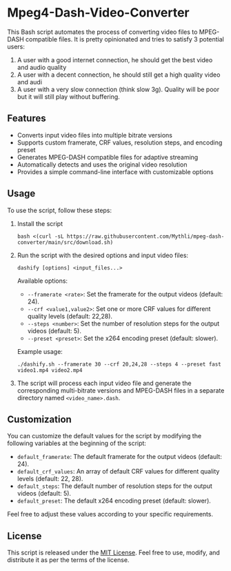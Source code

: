 # Mpeg4-Dash-Video-Converter

This Bash script automates the process of converting video files to MPEG-DASH compatible files. It is pretty opinionated and tries to satisfy 3 potential users:
1. A user with a good internet connection, he should get the best video and audio quality
2. A user with a decent connection, he should still get a high quality video and audi
3. A user with a very slow connection (think slow 3g). Quality will be poor but it will still play without buffering.

## Features
- Converts input video files into multiple bitrate versions
- Supports custom framerate, CRF values, resolution steps, and encoding preset
- Generates MPEG-DASH compatible files for adaptive streaming
- Automatically detects and uses the original video resolution
- Provides a simple command-line interface with customizable options

## Usage
To use the script, follow these steps:
1. Install the script
   ```
   bash <(curl -sL https://raw.githubusercontent.com/Mythli/mpeg-dash-converter/main/src/download.sh)
   ```
2. Run the script with the desired options and input video files:
   ```
   dashify [options] <input_files...>
   ```

   Available options:
    - `--framerate <rate>`: Set the framerate for the output videos (default: 24).
    - `--crf <value1,value2>`: Set one or more CRF values for different quality levels (default: 22,28).
    - `--steps <number>`: Set the number of resolution steps for the output videos (default: 5).
    - `--preset <preset>`: Set the x264 encoding preset (default: slower).

   Example usage:
   ```
   ./dashify.sh --framerate 30 --crf 20,24,28 --steps 4 --preset fast video1.mp4 video2.mp4
   ```

3. The script will process each input video file and generate the corresponding multi-bitrate versions and MPEG-DASH files in a separate directory named `<video_name>.dash`.

## Customization
You can customize the default values for the script by modifying the following variables at the beginning of the script:

- `default_framerate`: The default framerate for the output videos (default: 24).
- `default_crf_values`: An array of default CRF values for different quality levels (default: 22, 28).
- `default_steps`: The default number of resolution steps for the output videos (default: 5).
- `default_preset`: The default x264 encoding preset (default: slower).

Feel free to adjust these values according to your specific requirements.

## License
This script is released under the [MIT License](LICENSE). Feel free to use, modify, and distribute it as per the terms of the license.

